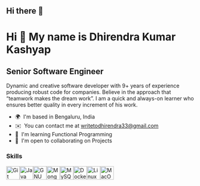 ## Hi there 👋

Hi 👋 My name is Dhirendra Kumar Kashyap
========================================

Senior Software Engineer
------------------------

Dynamic and creative software developer with 9+ years of experience producing robust code for companies. Believe in the approach that “teamwork makes the dream work”. I am a quick and always-on learner who ensures better quality in every increment of his work.

* 🌍  I'm based in Bengaluru, India
* ✉️  You can contact me at [writetodhirendra33@gmail.com](mailto:writetodhirendra33@gmail.com)
* 🧠  I'm learning Functional Programming
* 🤝  I'm open to collaborating on Projects

### Skills


<p align="left">
<a href="https://git-scm.com/" target="_blank" rel="noreferrer"><img src="https://raw.githubusercontent.com/danielcranney/readme-generator/main/public/icons/skills/git-colored.svg" width="36" height="36" alt="Git" /></a><a href="https://www.oracle.com/java/" target="_blank" rel="noreferrer"><img src="https://raw.githubusercontent.com/danielcranney/readme-generator/main/public/icons/skills/java-colored.svg" width="36" height="36" alt="Java" /></a><a href="https://www.gnu.org/software/bash/" target="_blank" rel="noreferrer"><img src="https://raw.githubusercontent.com/danielcranney/readme-generator/main/public/icons/skills/gnubash.svg" width="36" height="36" alt="GNU Bash" /></a><a href="https://www.mongodb.com/" target="_blank" rel="noreferrer"><img src="https://raw.githubusercontent.com/danielcranney/readme-generator/main/public/icons/skills/mongodb-colored.svg" width="36" height="36" alt="MongoDB" /></a><a href="https://www.mysql.com/" target="_blank" rel="noreferrer"><img src="https://raw.githubusercontent.com/danielcranney/readme-generator/main/public/icons/skills/mysql-colored.svg" width="36" height="36" alt="MySQL" /></a><a href="https://www.docker.com/" target="_blank" rel="noreferrer"><img src="https://raw.githubusercontent.com/danielcranney/readme-generator/main/public/icons/skills/docker-colored.svg" width="36" height="36" alt="Docker" /></a><a href="https://www.linux.org" target="_blank" rel="noreferrer"><img src="https://raw.githubusercontent.com/danielcranney/readme-generator/main/public/icons/skills/linux-colored.svg" width="36" height="36" alt="Linux" /></a><a href="https://apple.com" target="_blank" rel="noreferrer"><img src="https://raw.githubusercontent.com/danielcranney/readme-generator/main/public/icons/skills/macos-colored.svg" width="36" height="36" alt="MacOS" /></a>
</p>
